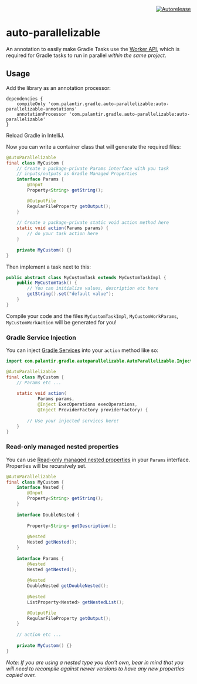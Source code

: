 <p align="right">
<a href="https://autorelease.general.dmz.palantir.tech/palantir/auto-parallelizable"><img src="https://img.shields.io/badge/Perform%20an-Autorelease-success.svg" alt="Autorelease"></a>
</p>

# auto-parallelizable

An annotation to easily make Gradle Tasks use the [Worker API](https://docs.gradle.org/current/userguide/worker_api.html), which is required for Gradle tasks to run in parallel *within the same project*.

## Usage

Add the library as an annotation processor:

```Gradle
dependencies {
    compileOnly 'com.palantir.gradle.auto-parallelizable:auto-parallelizable-annotations'
    annotationProcessor 'com.palantir.gradle.auto-parallelizable:auto-parallelizable'
}
```

Reload Gradle in IntelliJ.

Now you can write a container class that will generate the required files:

```java
@AutoParallelizable
final class MyCustom {
    // Create a package-private Params interface with you task
    // inputs/outputs as Gradle Managed Properties
    interface Params {
        @Input
        Property<String> getString();

        @OutputFile
        RegularFileProperty getOutput();
    }
    
    // Create a package-private static void action method here
    static void action(Params params) {
        // do your task action here
    }
    
    private MyCustom() {}
}
```

Then implement a task next to this:

```java
public abstract class MyCustomTask extends MyCustomTaskImpl {
    public MyCustomTask() {
        // You can initialize values, description etc here
        getString().set("default value");
    }
}
```

Compile your code and the files `MyCustomTaskImpl`, `MyCustomWorkParams`, `MyCustomWorkAction` will be generated for you!

### Gradle Service Injection

You can inject [Gradle Services](https://docs.gradle.org/current/userguide/custom_gradle_types.html#service_injection) into your `action` method like so:

```java
import com.palantir.gradle.autoparallelizable.AutoParallelizable.Inject;

@AutoParallelizable
final class MyCustom {
    // Params etc ...
    
    static void action(
            Params params, 
            @Inject ExecOperations execOperations,
            @Inject ProviderFactory providerFactory) {
        
        // Use your injected services here!
    }
}
```

### Read-only managed nested properties 
You can use [Read-only managed nested properties](https://docs.gradle.org/current/userguide/custom_gradle_types.html#read_only_managed_nested_properties) 
in your `Params` interface. Properties will be recursively set.

```java
@AutoParallelizable
final class MyCustom {
    interface Nested {
        @Input
        Property<String> getString();
    }
    
    interface DoubleNested {
        
        Property<String> getDescription();
        
        @Nested
        Nested getNested();
    }
    
    interface Params {
        @Nested
        Nested getNested();
        
        @Nested
        DoubleNested getDoubleNested();
        
        @Nested
        ListProperty<Nested> getNestedList();

        @OutputFile
        RegularFileProperty getOutput();
    }
    
    // action etc ...
    
    private MyCustom() {}
}
```

_Note: If you are using a nested type you don't own, bear in mind that you will need to recompile against newer versions 
to have any new properties copied over._  
